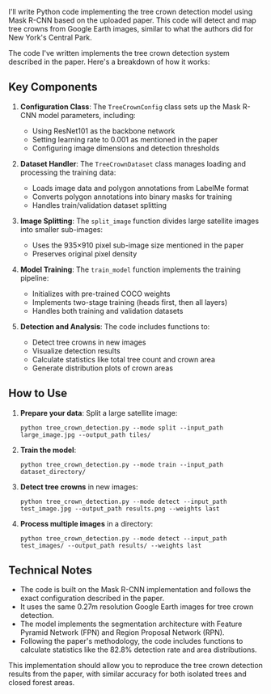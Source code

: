 I'll write Python code implementing the tree crown detection model using Mask R-CNN based on the uploaded paper. This code will detect and map tree crowns from Google Earth images, similar to what the authors did for New York's Central Park.

The code I've written implements the tree crown detection system described in the paper. Here's a breakdown of how it works:

## Key Components

1. **Configuration Class**: The `TreeCrownConfig` class sets up the Mask R-CNN model parameters, including:
   - Using ResNet101 as the backbone network
   - Setting learning rate to 0.001 as mentioned in the paper
   - Configuring image dimensions and detection thresholds

2. **Dataset Handler**: The `TreeCrownDataset` class manages loading and processing the training data:
   - Loads image data and polygon annotations from LabelMe format
   - Converts polygon annotations into binary masks for training
   - Handles train/validation dataset splitting

3. **Image Splitting**: The `split_image` function divides large satellite images into smaller sub-images:
   - Uses the 935×910 pixel sub-image size mentioned in the paper
   - Preserves original pixel density

4. **Model Training**: The `train_model` function implements the training pipeline:
   - Initializes with pre-trained COCO weights
   - Implements two-stage training (heads first, then all layers)
   - Handles both training and validation datasets

5. **Detection and Analysis**: The code includes functions to:
   - Detect tree crowns in new images
   - Visualize detection results
   - Calculate statistics like total tree count and crown area
   - Generate distribution plots of crown areas

## How to Use

1. **Prepare your data**: Split a large satellite image:
   ```
   python tree_crown_detection.py --mode split --input_path large_image.jpg --output_path tiles/
   ```

2. **Train the model**:
   ```
   python tree_crown_detection.py --mode train --input_path dataset_directory/
   ```

3. **Detect tree crowns** in new images:
   ```
   python tree_crown_detection.py --mode detect --input_path test_image.jpg --output_path results.png --weights last
   ```

4. **Process multiple images** in a directory:
   ```
   python tree_crown_detection.py --mode detect --input_path test_images/ --output_path results/ --weights last
   ```

## Technical Notes

- The code is built on the Mask R-CNN implementation and follows the exact configuration described in the paper.
- It uses the same 0.27m resolution Google Earth images for tree crown detection.
- The model implements the segmentation architecture with Feature Pyramid Network (FPN) and Region Proposal Network (RPN).
- Following the paper's methodology, the code includes functions to calculate statistics like the 82.8% detection rate and area distributions.

This implementation should allow you to reproduce the tree crown detection results from the paper, with similar accuracy for both isolated trees and closed forest areas.